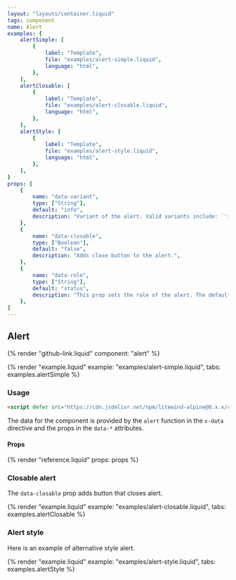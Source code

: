 ```yaml
---
layout: "layouts/container.liquid"
tags: component
name: Alert
examples: {
    alertSimple: [
        {
            label: "Template",
            file: "examples/alert-simple.liquid",
            language: "html",
        },
    ],
    alertClosable: [
        {
            label: "Template",
            file: "examples/alert-closable.liquid",
            language: "html",
        },
    ],
    alertStyle: [
        {
            label: "Template",
            file: "examples/alert-style.liquid",
            language: "html",
        },
    ],
}
props: [
    {
        name: "data-variant",
        type: ["String"],
        default: "info",
        description: "Variant of the alert. Valid variants include: `'info'`, `'warn'`, `'danger'` and `'success'`.",
    },
    {
        name: "data-closable",
        type: ["Boolean"],
        default: "false",
        description: "Adds close button to the alert.",
    },
    {
        name: "data-role",
        type: ["String"],
        default: "status",
        description: "This prop sets the role of the alert. The default role is `'status'`.",
    },
]
---
```

## Alert

{% render "github-link.liquid" component: "alert" %}

{% render "example.liquid" example: "examples/alert-simple.liquid", tabs: examples.alertSimple %}

### Usage

```html
<script defer src="https://cdn.jsdelivr.net/npm/litewind-alpine@0.x.x/components/alert/dist/cdn.min.js"></script>
```

The data for the component is provided by the `alert` function in the `x-data` directive and the props in the `data-*` attributes.

#### Props

{% render "reference.liquid" props: props %}

### Closable alert

The `data-closable` prop adds button that closes alert.

{% render "example.liquid" example: "examples/alert-closable.liquid", tabs: examples.alertClosable %}

### Alert style

Here is an example of alternative style alert.

{% render "example.liquid" example: "examples/alert-style.liquid", tabs: examples.alertStyle %}
